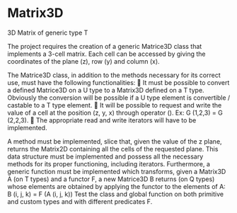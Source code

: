 # Matrix3D
3D Matrix of generic type T


The project requires the creation of a generic Matrice3D class that implements a 3-cell matrix. Each cell can be accessed by giving the coordinates of the plane (z), row (y) and column (x).


The Matrice3D class, in addition to the methods necessary for its correct use, must have the following functionalities:
 It must be possible to convert a defined Matrice3D on a U type to a Matrix3D defined on a T type. Obviously the conversion will be possible if a U type element is convertible / castable to a T type element.
 It will be possible to request and write the value of a cell at the position (z, y, x) through operator (). Ex: G (1,2,3) = G (2,2,3).
 The appropriate read and write iterators will have to be implemented.

A method must be implemented, slice that, given the value of the z plane, returns the Matrix2D containing all the cells of the requested plane. This data structure must be implemented and possess all the necessary methods for its proper functioning, including iterators.
Furthermore, a generic function must be implemented which transforms, given a Matrix3D A (on T types) and a functor F, a new Matrice3D B returns (on Q types) whose elements are obtained by applying the functor to the elements of A:
B (i, j, k) = F (A (i, j, k))
Test the class and global function on both primitive and custom types and with different predicates F.
